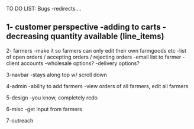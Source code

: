 
TO DO LIST:
Bugs
 -redirects.... 

1- customer perspective
 -adding to carts
 -decreasing quantity available (line_items)
 -

2- farmers 
 -make it so farmers can only edit their own farmgoods etc
 -list of open orders / accepting orders / rejecting orders
 -email list to farmer 
 -client accounts 
 -wholesale options?
 -delivery options?

3-navbar
 -stays along top w/ scroll down

4-admin
 -ability to add farmers
 -view orders of all farmers, edit all farmers 

5-design
 -you know, completely redo 

6-misc 
 -get input from farmers 

7-outreach 
